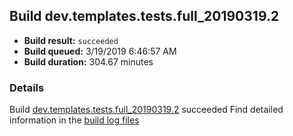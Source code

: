 ## Build dev.templates.tests.full_20190319.2
- **Build result:** `succeeded`
- **Build queued:** 3/19/2019 6:46:57 AM
- **Build duration:** 304.67 minutes
### Details
Build [dev.templates.tests.full_20190319.2](https://winappstudio.visualstudio.com/web/build.aspx?pcguid=a4ef43be-68ce-4195-a619-079b4d9834c2&builduri=vstfs%3a%2f%2f%2fBuild%2fBuild%2f27295) succeeded
Find detailed information in the [build log files](https://uwpctdiags.blob.core.windows.net/buildlogs/dev.templates.tests.full_20190319.2_logs.zip)
